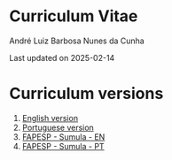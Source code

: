 # Curriculum Vitae
André Luiz Barbosa Nunes da Cunha

Last updated on 2025-02-14

# Curriculum versions

1.  [English version](curriculum_EN.md)
2.  [Portuguese version]()
3.  [FAPESP - Sumula - EN]()
4.  [FAPESP - Sumula - PT]()
